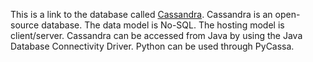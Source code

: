 This is a link to the database called [Cassandra](https://cassandra.apache.org/_/index.html). Cassandra is an open-source database. The data model is No-SQL. The hosting model is client/server. Cassandra can be accessed from Java by using the Java Database Connectivity Driver. Python can be used through PyCassa.


